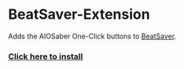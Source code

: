 # BeatSaver-Extension

Adds the AIOSaber One-Click buttons to [BeatSaver](https://beatsaver.com).

### [Click here to install](https://github.com/AIOSaber/BeatSaver-Extension/raw/main/beatsaver.user.js)
